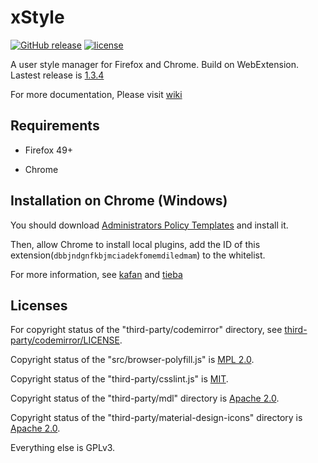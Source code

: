 # xStyle

[![GitHub release](https://img.shields.io/github/release/FirefoxBar/xStyle.svg)](https://github.com/FirefoxBar/xStyle/releases)
[![license](https://img.shields.io/github/license/FirefoxBar/xStyle.svg)](https://github.com/FirefoxBar/xStyle)

A user style manager for Firefox and Chrome. Build on WebExtension. Lastest release is [1.3.4](https://github.com/FirefoxBar/xStyle/releases/tag/1.3.4)

For more documentation, Please visit [wiki](https://github.com/FirefoxBar/xStyle/wiki)

## Requirements

* Firefox 49+

* Chrome

## Installation on Chrome (Windows)

You should download [Administrators Policy Templates](http://www.chromium.org/administrators/policy-templates) and install it.

Then, allow Chrome to install local plugins, add the ID of this extension(`dbbjndgnfkbjmciadekfomemdiledmam`) to the whitelist.

For more information, see [kafan](http://bbs.kafan.cn/thread-1689765-1-1.html) and [tieba](http://tieba.baidu.com/p/3091171066)

## Licenses

For copyright status of the "third-party/codemirror" directory, see [third-party/codemirror/LICENSE](third-party/codemirror/LICENSE).

Copyright status of the "src/browser-polyfill.js" is [MPL 2.0](http://mozilla.org/MPL/2.0/).

Copyright status of the "third-party/csslint.js" is [MIT](https://github.com/CSSLint/csslint/blob/master/LICENSE).

Copyright status of the "third-party/mdl" directory is [Apache 2.0](https://github.com/google/material-design-lite/blob/mdl-1.x/LICENSE).

Copyright status of the "third-party/material-design-icons" directory is [Apache 2.0](https://github.com/google/material-design-icons/blob/master/LICENSE).

Everything else is GPLv3.
